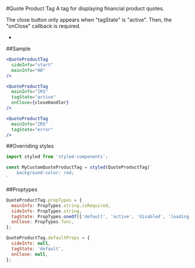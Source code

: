 #Quote Product Tag
A tag for displaying financial product quotes.

The close button only appears when "tagState" is "active". Then, the "onClose" callback is required.

- 

##Sample

```jsx
<QuoteProductTag
  sideInfo="start"
  mainInfo="H0"
/>

<QuoteProductTag
  mainInfo="IRS"
  tagState="active"
  onClose={closeHandler}
/>

<QuoteProductTag
  mainInfo="IRS"
  tagState="error"
/>
```
##Overriding styles

```jsx
import styled from 'styled-components';

const MyCustomQuoteProductTag = styled(QuoteProductTag)`
    background-color: red;
`
```

##Proptypes
```jsx
QuoteProductTag.propTypes = {
  mainInfo: PropTypes.string.isRequired,
  sideInfo: PropTypes.string,
  tagState: PropTypes.oneOf(['default', 'active', 'disabled', 'loading', 'error', 'success', 'removed', 'added']),
  onClose: PropTypes.func,
};

QuoteProductTag.defaultProps = {
  sideInfo: null,
  tagState: 'default',
  onClose: null,
};
```
